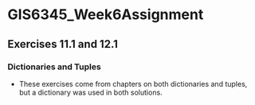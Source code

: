 # GIS6345_Week6Assignment
## Exercises 11.1 and 12.1
### Dictionaries and Tuples 
* These exercises come from chapters on both dictionaries and tuples, but a dictionary was used in both solutions.
